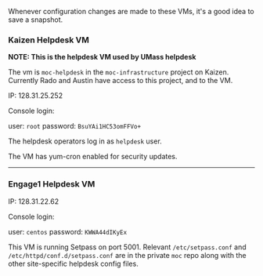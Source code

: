 Whenever configuration changes are made to these VMs, it's a good idea to save a snapshot.

### Kaizen Helpdesk VM

**NOTE: This is the helpdesk VM used by UMass helpdesk**

The vm is `moc-helpdesk` in the `moc-infrastructure` project on Kaizen.  Currently Rado and Austin have access to this project, and to the VM.

IP: 128.31.25.252

Console login: 

user: `root`
password: `BsuYAi1HC53omFFVo+`

The helpdesk operators log in as `helpdesk` user.

The VM has yum-cron enabled for security updates.

***

### Engage1 Helpdesk VM

IP: 128.31.22.62

Console login: 

user: `centos`
password: `KWWA44dIKyEx`

This VM is running Setpass on port 5001.  Relevant `/etc/setpass.conf` and `/etc/httpd/conf.d/setpass.conf` are in the private `moc` repo along with the other site-specific helpdesk config files.